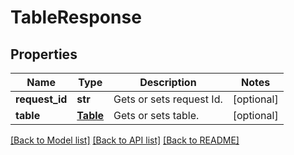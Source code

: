 # TableResponse

## Properties
Name | Type | Description | Notes
------------ | ------------- | ------------- | -------------
**request_id** | **str** | Gets or sets request Id. | [optional] 
**table** | [**Table**](Table.md) | Gets or sets table. | [optional] 

[[Back to Model list]](../README.md#documentation-for-models) [[Back to API list]](../README.md#documentation-for-api-endpoints) [[Back to README]](../README.md)


